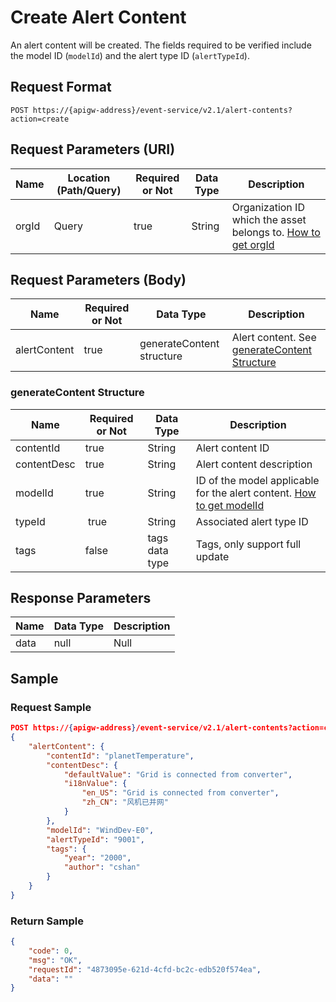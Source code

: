 # Create Alert Content

An alert content will be created. The fields required to be verified include the model ID (`modelId`) and the alert type ID (`alertTypeId`).

## Request Format

```
POST https://{apigw-address}/event-service/v2.1/alert-contents?action=create
```

## Request Parameters (URI)

| Name | Location (Path/Query) | Required or Not | Data Type | Description |
|---------------|------------------|----------|-----------|--------------|
| orgId         | Query            | true     | String    | Organization ID which the asset belongs to. [How to get orgId](/docs/api/en/latest/api_faqs#how-to-get-organization-id-orgid-orgid)          |


## Request Parameters (Body)
| Name            | Required or Not | Data Type | Description |
|------|-----------------|-----------|-------------|
| alertContent          | true    | generateContent structure    | Alert content. See [generateContent Structure](create_alert_content#generatecontent-structure-generatecontent)|

### generateContent Structure <generatecontent>

| Name            | Required or Not | Data Type | Description |
|------|-----------------|-----------|-------------|
|contentId|true|String|Alert content ID|
|contentDesc|true|String|Alert content description|
| modelId          | true    | String    | ID of the model applicable for the alert content. [How to get modelId](/docs/api/en/latest/api_faqs#how-to-get-model-id-modelid-modelid) |
| typeId   |  true        | String       | Associated alert type ID           |
|tags|false|tags data type|Tags, only support full update |

## Response Parameters

| Name | Data Type     | Description          |
|-------|----------------|---------------------------|
|data|null|Null|



## Sample

### Request Sample

```json
POST https://{apigw-address}/event-service/v2.1/alert-contents?action=create&orgId=1c499110e8800000
{
	"alertContent": {
		"contentId": "planetTemperature",
		"contentDesc": {
			"defaultValue": "Grid is connected from converter",
			"i18nValue": {
				"en_US": "Grid is connected from converter",
				"zh_CN": "风机已并网"
			}
		},
		"modelId": "WindDev-E0",
		"alertTypeId": "9001",
		"tags": {
			"year": "2000",
			"author": "cshan"
		}
	}
}
```

### Return Sample

```json
{
	"code": 0,
	"msg": "OK",
	"requestId": "4873095e-621d-4cfd-bc2c-edb520f574ea",
	"data": ""
}
```
